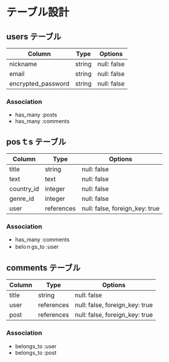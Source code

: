 # テーブル設計

## users テーブル

| Column             | Type     | Options     |
| ------------------ | -------- | ----------- |
| nickname           | string   | null: false |
| email              | string   | null: false |
| encrypted_password | string   | null: false |

### Association

- has_many :posts
- has_many :comments

## posｔs テーブル

| Column     | Type       | Options                        |
| ---------- | ---------- | ------------------------------ |
| title      | string     | null: false                    |
| text       | text       | null: false                    |
| country_id | integer    | null: false                    |
| genre_id   | integer    | null: false                    |
| user       | references | null: false, foreign_key: true |

### Association

- has_many :comments
- beloｎgs_to :user

## comments テーブル

| Column | Type       | Options                        |
| ------ | ---------- | ------------------------------ |
| title  | string     | null: false                    |
| user   | references | null: false, foreign_key: true |
| post   | references | null: false, foreign_key: true |

### Association

- belongs_to :user
- belongs_to :post